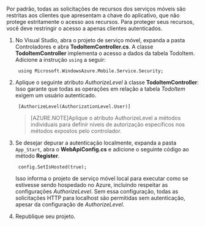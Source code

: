 ﻿Por padrão, todas as solicitações de recursos dos serviços móveis são restritas aos clientes que apresentam a chave do aplicativo, que não protege estritamente o acesso aos recursos. Para proteger seus recursos, você deve restringir o acesso a apenas clientes autenticados.

1. No Visual Studio, abra o projeto de serviço móvel, expanda a pasta Controladores e abra **TodoItemController.cs**. A classe **TodoItemController** implementa o acesso a dados da tabela TodoItem. Adicione a instrução `using` a seguir:

		using Microsoft.WindowsAzure.Mobile.Service.Security;

2. Aplique o seguinte atributo _AuthorizeLevel_ à classe **TodoItemController**: Isso garante que todas as operações em relação a tabela  _TodoItem_ exigem um usuário autenticado.

		[AuthorizeLevel(AuthorizationLevel.User)]

	>[AZURE.NOTE]Aplique o atributo AuthorizeLevel a métodos individuais para definir níveis de autorização específicos nos métodos expostos pelo controlador.

3. Se desejar depurar a autenticação localmente, expanda a pasta `App_Start`, abra o **WebApiConfig.cs** e adicione o seguinte código ao método **Register**.  

		config.SetIsHosted(true);

	Isso informa o projeto de serviço móvel local para executar como se estivesse sendo hospedado no Azure, incluindo respeitar as configurações *AuthorizeLevel*. Sem essa configuração, todas as solicitações HTTP para localhost são permitidas sem autenticação, apesar da configuração de *AuthorizeLevel*. 

4. Republique seu projeto.

<!--HONumber=49-->